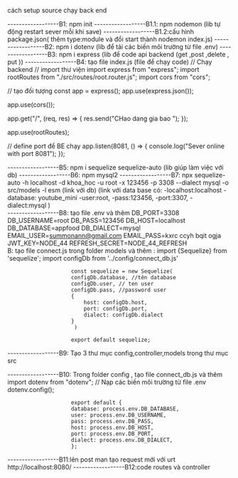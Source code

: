 cách setup source chạy back end

------------------B1: npm init
------------------B1.1: npm nodemon (lib tự động restart sever mỗi khi save)
------------------B1.2:cấu hình package.json( thêm type:module và đổi start thành nodemon index.js)
------------------B2: npm i dotenv (lib để tải các biến môi trường từ file .env)
------------------B3: npm i express (lib để code api backend (get ,post ,delete , put ))
------------------B4: tạo file index.js (file để chạy code)
// Chạy backend
// import thư viện
import express from "express";
import rootRoutes from "./src/routes/root.router.js";
import cors from "cors";

// tạo đối tượng
const app = express();
app.use(express.json());

app.use(cors());

app.get("/", (req, res) => {
res.send("CHao dang gia bao ");
});

app.use(rootRoutes);

// define port để BE chạy
app.listen(8081, () => {
console.log("Sever online with port 8081");
});

------------------B5: npm i sequelize sequelize-auto (lib giúp làm việc với db)
------------------B6: npm mysql2
------------------B7: npx sequelize-auto -h localhost -d khoa_hoc -u root -x 123456 -p 3308 --dialect mysql -o src/models -l esm (link với db)
(link với data base có:
-localhost:localhost
-database: youtube_mini
-user:root,
-pass:123456,
-port:3307,
-dialect:mysql
)  
------------------B8: tạo file .env và thêm
DB_PORT=3308
DB_USERNAME=root
DB_PASS=123456
DB_HOST=localhost
DB_DATABASE=appfood
DB_DIALECT=mysql
EMAIL_USER=summonann@gmail.com
EMAIL_PASS=kxrc ccyh bqit ogja
JWT_KEY=NODE_44
REFRESH_SECRET=NODE_44_REFRESH  
B: tạo file connect.js trong folder models và thêm :
import {Sequelize} from 'sequelize';
import configDb from '../config/connect_db.js'

                        const sequelize = new Sequelize(
                        configDb.database, //tên database
                        configDb.user, // ten user
                        configDb.pass, //password user
                        {
                            host: configDb.host,
                            port: configDb.port,
                            dialect: configDb.dialect
                        }
                         )

                        export default sequelize;

------------------B9: Tạo 3 thư mục config,controller,models trong thư mục src

------------------B10: Trong folder config , tạo file connect_db.js và thêm
import dotenv from "dotenv";
// Nạp các biến môi trường từ file .env
dotenv.config();

                        export default {
                        database: process.env.DB_DATABASE,
                        user: process.env.DB_USERNAME,
                        pass: process.env.DB_PASS,
                        host: process.env.DB_HOST,
                        port: process.env.DB_PORT,
                        dialect: process.env.DB_DIALECT,
                        };

------------------B11:lên post man tạo request mới với urt http://localhost:8080/
------------------B12:code routes và controller

